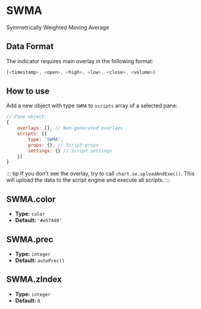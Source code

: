 # SWMA

Symmetrically Weighted Moving Average

## Data Format

The indicator requires main overlay in the following format:

```js
[<timestamp>, <open>, <high>, <low>, <close>, <volume>]
```

## How to use

Add a new object with type `SWMA` to `scripts` array of a selected pane:
```js
// Pane object:
{
    overlays: [], // Non-generated overlays
    scripts: [{
        type: 'SWMA',
        props: {}, // Script props
        settings: {} // Script settings
    }]
}
```

::: tip
If you don't see the overlay, try to call `chart.se.uploadAndExec()`. This will upload the data to the script engine and execute all scripts.
:::

## SWMA.color
- **Type:** `color`
- **Default:** `'#e57440'`

## SWMA.prec
- **Type:** `integer`
- **Default:** `autoPrec()`

## SWMA.zIndex
- **Type:** `integer`
- **Default:** `0`

